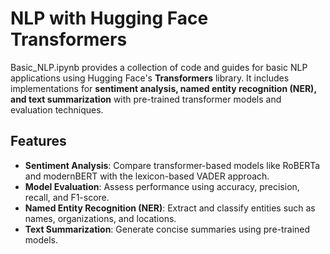 # NLP with Hugging Face Transformers

Basic_NLP.ipynb provides a collection of code and guides for basic NLP applications using Hugging Face's **Transformers** library. It includes implementations for **sentiment analysis, named entity recognition (NER), and text summarization** with pre-trained transformer models and evaluation techniques.

## Features
- **Sentiment Analysis**: Compare transformer-based models like RoBERTa and modernBERT with the lexicon-based VADER approach.
- **Model Evaluation**: Assess performance using accuracy, precision, recall, and F1-score.
- **Named Entity Recognition (NER)**: Extract and classify entities such as names, organizations, and locations.
- **Text Summarization**: Generate concise summaries using pre-trained models.
